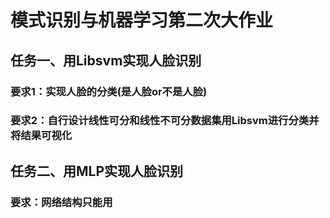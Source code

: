 # 模式识别与机器学习第二次大作业
## 任务一、用Libsvm实现人脸识别
### 要求1：实现人脸的分类(是人脸or不是人脸)
### 要求2：自行设计线性可分和线性不可分数据集用Libsvm进行分类并将结果可视化
## 任务二、用MLP实现人脸识别
### 要求：网络结构只能用
